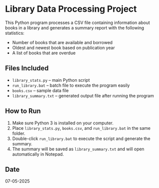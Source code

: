 # Library Data Processing Project

This Python program processes a CSV file containing information about books in a library and generates a summary report with the following statistics:
- Number of books that are available and borrowed
- Oldest and newest book based on publication year
- A list of books that are overdue

## Files Included
- `library_stats.py` – main Python script
- `run_library.bat` – batch file to execute the program easily
- `books.csv` – sample data file
- `library_summary.txt` – generated output file after running the program

## How to Run
1. Make sure Python 3 is installed on your computer.
2. Place `library_stats.py`, `books.csv`, and `run_library.bat` in the same folder.
3. Double-click `run_library.bat` to execute the script and generate the summary.
4. The summary will be saved as `library_summary.txt` and will open automatically in Notepad.

## Date
07-05-2025
